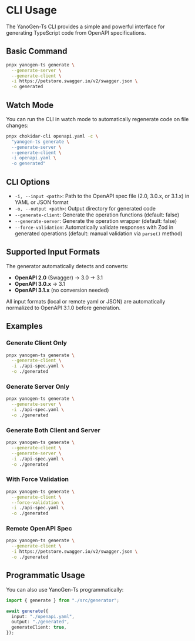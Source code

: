 # CLI Usage

The YanoGen-Ts CLI provides a simple and powerful interface for generating TypeScript code from OpenAPI specifications.

## Basic Command

```sh
pnpx yanogen-ts generate \
  --generate-server \
  --generate-client \
  -i https://petstore.swagger.io/v2/swagger.json \
  -o generated
```

## Watch Mode

You can run the CLI in watch mode to automatically regenerate code on file changes:

```sh
pnpx chokidar-cli openapi.yaml -c \
  "yanogen-ts generate \
  --generate-server \
  --generate-client \
  -i openapi.yaml \
  -o generated"
```

## CLI Options

- `-i, --input <path>`: Path to the OpenAPI spec file (2.0, 3.0.x, or 3.1.x) in YAML or JSON format
- `-o, --output <path>`: Output directory for generated code
- `--generate-client`: Generate the operation functions (default: false)
- `--generate-server`: Generate the operation wrapper (default: false)
- `--force-validation`: Automatically validate responses with Zod in generated operations (default: manual validation via `parse()` method)

## Supported Input Formats

The generator automatically detects and converts:

- **OpenAPI 2.0** (Swagger) → 3.0 → 3.1
- **OpenAPI 3.0.x** → 3.1
- **OpenAPI 3.1.x** (no conversion needed)

All input formats (local or remote yaml or JSON) are automatically normalized to OpenAPI 3.1.0 before generation.

## Examples

### Generate Client Only

```bash
pnpx yanogen-ts generate \
  --generate-client \
  -i ./api-spec.yaml \
  -o ./generated
```

### Generate Server Only

```bash
pnpx yanogen-ts generate \
  --generate-server \
  -i ./api-spec.yaml \
  -o ./generated
```

### Generate Both Client and Server

```bash
pnpx yanogen-ts generate \
  --generate-client \
  --generate-server \
  -i ./api-spec.yaml \
  -o ./generated
```

### With Force Validation

```bash
pnpx yanogen-ts generate \
  --generate-client \
  --force-validation \
  -i ./api-spec.yaml \
  -o ./generated
```

### Remote OpenAPI Spec

```bash
pnpx yanogen-ts generate \
  --generate-client \
  -i https://petstore.swagger.io/v2/swagger.json \
  -o ./generated
```

## Programmatic Usage

You can also use YanoGen-Ts programmatically:

```ts
import { generate } from "./src/generator";

await generate({
  input: "./openapi.yaml",
  output: "./generated",
  generateClient: true,
});
```